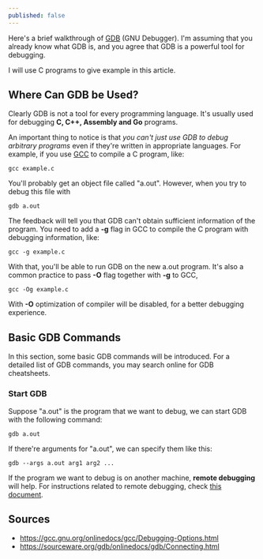 ```yaml
---
published: false
---
```

Here's a brief walkthrough of [GDB](https://www.sourceware.org/gdb/) (GNU Debugger). I'm assuming that you already know what GDB is, and you agree that GDB is a powerful tool for debugging.

I will use C programs to give example in this article.
## Where Can GDB be Used?
Clearly GDB is not a tool for every programming language. It's usually used for debugging **C, C++, Assembly and Go** programs.

An important thing to notice is that *you can't just use GDB to debug arbitrary programs* even if they're written in appropriate languages. For example, if you use [GCC](https://gcc.gnu.org/) to compile a C program, like:

	gcc example.c
    
You'll probably get an object file called "a.out". However, when you try to debug this file with 
	
    gdb a.out
    
The feedback will tell you that GDB can't obtain sufficient information of the program. You need to add a **-g** flag in GCC to compile the C program with debugging information, like:

	gcc -g example.c
    
With that, you'll be able to run GDB on the new a.out program. It's also a common practice to pass **-O** flag together with **-g** to GCC,

	gcc -Og example.c
    
With **-O** optimization of compiler will be disabled, for a better debugging experience. 
## Basic GDB Commands
In this section, some basic GDB commands will be introduced. For a detailed list of GDB commands, you may search online for GDB cheatsheets.
### Start GDB
Suppose "a.out" is the program that we want to debug, we can start GDB with the following command:
	
    gdb a.out
    
If there're arguments for "a.out", we can specify them like this:

	gdb --args a.out arg1 arg2 ...
    
If the program we want to debug is on another machine, **remote debugging** will help. For instructions related to remote debugging, check [this document](https://sourceware.org/gdb/onlinedocs/gdb/Connecting.html).
## Sources
* https://gcc.gnu.org/onlinedocs/gcc/Debugging-Options.html
* https://sourceware.org/gdb/onlinedocs/gdb/Connecting.html
